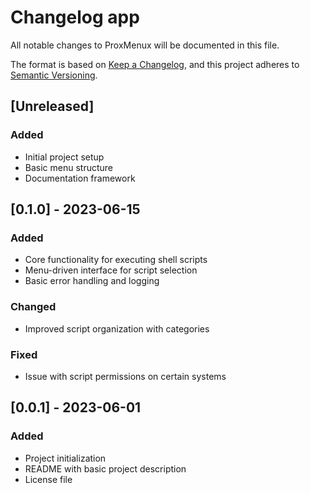 # Changelog app

All notable changes to ProxMenux will be documented in this file.

The format is based on [Keep a Changelog](https://keepachangelog.com/en/1.0.0/),
and this project adheres to [Semantic Versioning](https://semver.org/spec/v2.0.0.html).

## [Unreleased]

### Added
- Initial project setup
- Basic menu structure
- Documentation framework

## [0.1.0] - 2023-06-15

### Added
- Core functionality for executing shell scripts
- Menu-driven interface for script selection
- Basic error handling and logging

### Changed
- Improved script organization with categories

### Fixed
- Issue with script permissions on certain systems

## [0.0.1] - 2023-06-01

### Added
- Project initialization
- README with basic project description
- License file

